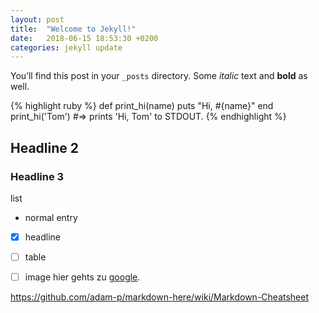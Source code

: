 ```yaml
---
layout: post
title:  "Welcome to Jekyll!"
date:   2018-06-15 18:53:30 +0200
categories: jekyll update
---
```

You’ll find this post in your `_posts` directory. Some *italic* text and **bold** as well.

{% highlight ruby %}
def print_hi(name)
  puts "Hi, #{name}"
end
print_hi('Tom')
#=> prints 'Hi, Tom' to STDOUT.
{% endhighlight %}

## Headline 2
### Headline 3
list 
* normal entry
* [x] headline
* [ ] table
* [ ] image
hier gehts zu [google][google].


https://github.com/adam-p/markdown-here/wiki/Markdown-Cheatsheet

[google]: https://google.de
